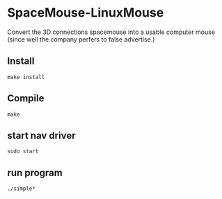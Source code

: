# SpaceMouse-LinuxMouse
Convert the 3D connections spacemouse into a usable computer mouse (since well the company perfers to false advertise.)


## Install 
`make install`

## Compile 
`make`

## start nav driver 
`sudo start`

## run program 
`./simple*`
